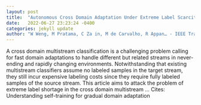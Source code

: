 ```yaml
---
layout: post
title:  "Autonomous Cross Domain Adaptation Under Extreme Label Scarcity"
date:   2022-06-27 23:23:24 -0400
categories: jekyll update
author: "W Weng, M Pratama, C Za in, M de Carvalho, R Appan… - IEEE Transactions on …, 2022"
---
```

A cross domain multistream classification is a challenging problem calling for fast domain adaptations to handle different but related streams in never-ending and rapidly changing environments. Notwithstanding that existing multistream classifiers assume no labeled samples in the target stream, they still incur expensive labeling costs since they require fully labeled samples of the source stream. This article aims to attack the problem of extreme label shortage in the cross domain multistream …
Cites: ‪Understanding self-training for gradual domain adaptation‬  
